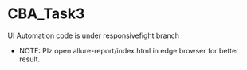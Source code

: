 # CBA_Task3
UI Automation code is under responsivefight branch
   - NOTE: Plz open allure-report/index.html in edge browser for better result.
